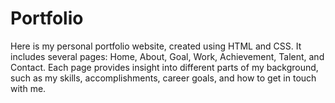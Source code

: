 # Portfolio
Here is my personal portfolio website, created using HTML and CSS. It includes several pages: Home, About, Goal, Work, Achievement, Talent, and Contact. Each page provides insight into different parts of my background, such as my skills, accomplishments, career goals, and how to get in touch with me.
